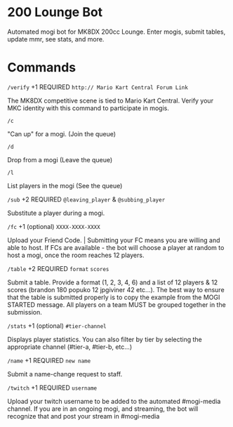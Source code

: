 # 200 Lounge Bot

Automated mogi bot for MK8DX 200cc Lounge. Enter mogis, submit tables, update mmr, see stats, and more.

# Commands

`/verify` +1 REQUIRED `http:// Mario Kart Central Forum Link`

The MK8DX competitive scene is tied to Mario Kart Central. Verify your MKC identity with this command to participate in mogis.

`/c`

"Can up" for a mogi. (Join the queue)

`/d`

Drop from a mogi (Leave the queue)

`/l`

List players in the mogi (See the queue)

`/sub` +2 REQUIRED `@leaving_player` & `@subbing_player`

Substitute a player during a mogi.

`/fc` +1 (optional) `XXXX-XXXX-XXXX`

Upload your Friend Code. | Submitting your FC means you are willing and able to host. If FCs are available - the bot will choose a player at random to host a mogi, once the room reaches 12 players.


`/table` +2 REQUIRED `format` `scores`

Submit a table. Provide a format (1, 2, 3, 4, 6) and a list of 12 players & 12 scores (brandon 180 popuko 12 jpgiviner 42 etc...). The best way to ensure that the table is submitted properly is to copy the example from the MOGI STARTED message. All players on a team MUST be grouped together in the submission.

`/stats` +1 (optional) `#tier-channel`

Displays player statistics. You can also filter by tier by selecting the appropriate channel (#tier-a, #tier-b, etc...)

`/name` +1 REQUIRED `new name`

Submit a name-change request to staff.

`/twitch` +1 REQUIRED `username`

Upload your twitch username to be added to the automated #mogi-media channel. If you are in an ongoing mogi, and streaming, the bot will recognize that and post your stream in #mogi-media